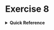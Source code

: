 # Exercise 8

<details>
<summary><b>Quick Reference</b></summary>
<p>

* Namespace: `d31`<br>
* Documentation: [Secrets](https://kubernetes.io/docs/concepts/configuration/secret/)

A Pod needs username and password credentials for communicating with a third-party web service. Define a Secret for basic authentication and inject the credentials into the container as environment variables.

> [!NOTE]
> If you do not already have a cluster, you can create one by using minikube or you can use the O'Reilly interactive lab ["Creating a Secret and Consuming It from a Pod"](https://learning.oreilly.com/scenarios/creating-a-secret/9781098149901/).

1. Create a new namespace named `d31`.
2. Define a Secret named `api-basic-auth` of type `kubernetes.io/basic-auth` in the namespace `d31`. Set the key value-pairs `username=api-creds` and `password=bhj123as`.
3. Create a Pod named `server-app` in the namespace `d31` with the image `nginx:1.18.0`. Inject the Secret credentials as environment variables. The keys should follow typical naming conventions for environment variables (all capital letters, underscore to separate words).
4. Verify that the environment variables are available inside of the container.